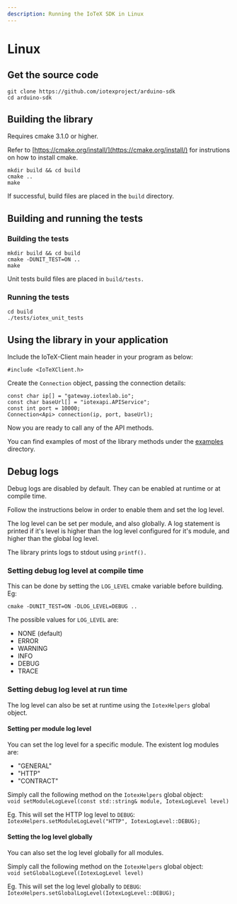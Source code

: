 ```yaml
---
description: Running the IoTeX SDK in Linux
---
```


# Linux

## Get the source code

```
git clone https://github.com/iotexproject/arduino-sdk
cd arduino-sdk
```

## Building the library

Requires cmake 3.1.0 or higher.

Refer to [https://cmake.org/install/](https://cmake.org/install/) for instrutions on how to install cmake.

```
mkdir build && cd build
cmake ..
make
```

If successful, build files are placed in the `build` directory.

## Building and running the tests

### Building the tests

```
mkdir build && cd build
cmake -DUNIT_TEST=ON ..
make
```

Unit tests build files are placed in `build/tests.`

### Running the tests

```
cd build
./tests/iotex_unit_tests
```

## Using the library in your application

Include the IoTeX-Client main header in your program as below:

`#include <IoTeXClient.h>`

Create the `Connection` object, passing the connection details:

```
const char ip[] = "gateway.iotexlab.io";
const char baseUrl[] = "iotexapi.APIService";
const int port = 10000;
Connection<Api> connection(ip, port, baseUrl);
```

Now you are ready to call any of the API methods.

You can find examples of most of the library methods under the [examples](https://github.com/iotexproject/arduino-sdk/tree/main/examples) directory.

## Debug logs

Debug logs are disabled by default. They can be enabled at runtime or at compile time.

Follow the instructions below in order to enable them and set the log level.

The log level can be set per module, and also globally. A log statement is printed if it's level is higher than the log level configured for it's module, and higher than the global log level.

The library prints logs to stdout using `printf().`

### Setting debug log level at compile time

This can be done by setting the `LOG_LEVEL` cmake variable before building. Eg:

`cmake -DUNIT_TEST=ON -DLOG_LEVEL=DEBUG ..`

The possible values for `LOG_LEVEL` are:

* NONE (default)
* ERROR
* WARNING
* INFO
* DEBUG
* TRACE

### Setting debug log level at run time

The log level can also be set at runtime using the `IotexHelpers` global object.

#### Setting per module log level

You can set the log level for a specific module. The existent log modules are:

* "GENERAL"
* "HTTP"
* "CONTRACT"

Simply call the following method on the `IotexHelpers` global object:\
`void setModuleLogLevel(const std::string& module, IotexLogLevel level)`

Eg. This will set the HTTP log level to `DEBUG`:\
`IotexHelpers.setModuleLogLevel("HTTP", IotexLogLevel::DEBUG);`

#### Setting the log level globally

You can also set the log level globally for all modules.

Simply call the following method on the `IotexHelpers` global object:\
`void setGlobalLogLevel(IotexLogLevel level)`

Eg. This will set the log level globally to `DEBUG`:\
`IotexHelpers.setGlobalLogLevel(IotexLogLevel::DEBUG);`

##
